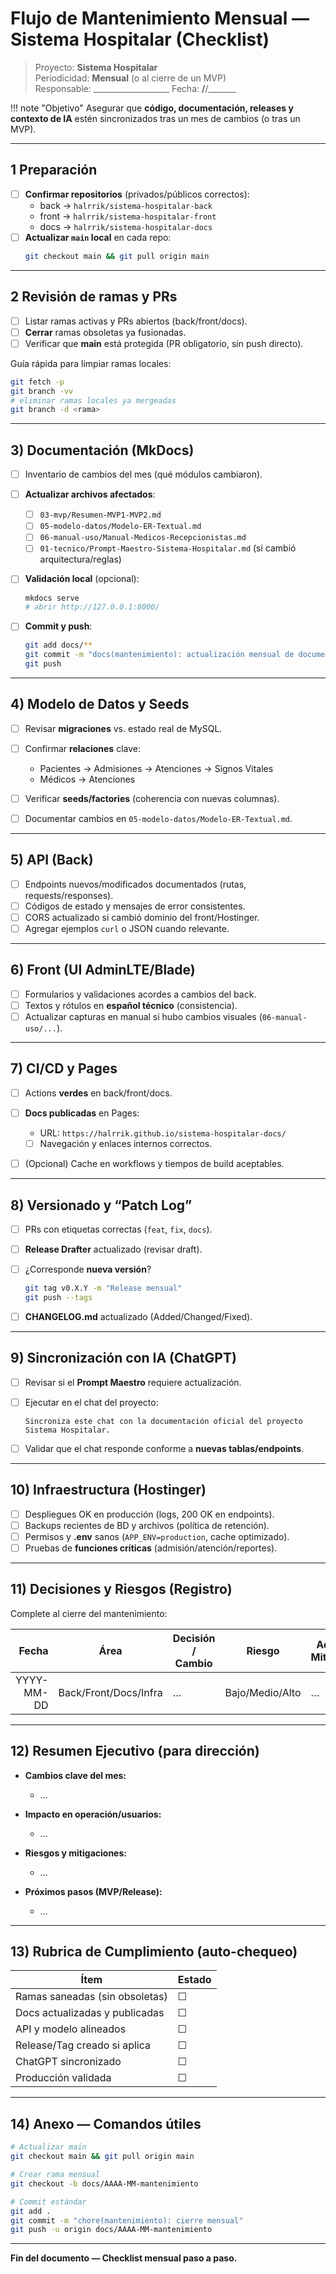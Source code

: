 # Flujo de Mantenimiento Mensual — Sistema Hospitalar (Checklist)

> Proyecto: **Sistema Hospitalar**  
> Periodicidad: **Mensual** (o al cierre de un MVP)  
> Responsable: ___________________    Fecha: ____/____/_______

!!! note "Objetivo"
    Asegurar que **código, documentación, releases y contexto de IA** estén sincronizados tras un mes de cambios (o tras un MVP).

---

## 1 Preparación

- [ ] **Confirmar repositorios** (privados/públicos correctos):
  - back → `halrrik/sistema-hospitalar-back`
  - front → `halrrik/sistema-hospitalar-front`
  - docs → `halrrik/sistema-hospitalar-docs`
- [ ] **Actualizar `main` local** en cada repo:
  ```bash
  git checkout main && git pull origin main


---

## 2 Revisión de ramas y PRs

* [ ] Listar ramas activas y PRs abiertos (back/front/docs).
* [ ] **Cerrar** ramas obsoletas ya fusionadas.
* [ ] Verificar que **main** está protegida (PR obligatorio, sin push directo).

Guía rápida para limpiar ramas locales:

```bash
git fetch -p
git branch -vv
# eliminar ramas locales ya mergeadas
git branch -d <rama>
```

---

## 3) Documentación (MkDocs)

* [ ] Inventario de cambios del mes (qué módulos cambiaron).
* [ ] **Actualizar archivos afectados**:

  * [ ] `03-mvp/Resumen-MVP1-MVP2.md`
  * [ ] `05-modelo-datos/Modelo-ER-Textual.md`
  * [ ] `06-manual-uso/Manual-Medicos-Recepcionistas.md`
  * [ ] `01-tecnico/Prompt-Maestro-Sistema-Hospitalar.md` (si cambió arquitectura/reglas)
* [ ] **Validación local** (opcional):

  ```bash
  mkdocs serve
  # abrir http://127.0.0.1:8000/
  ```
* [ ] **Commit y push**:

  ```bash
  git add docs/**
  git commit -m "docs(mantenimiento): actualización mensual de documentación"
  git push
  ```

---

## 4) Modelo de Datos y Seeds

* [ ] Revisar **migraciones** vs. estado real de MySQL.
* [ ] Confirmar **relaciones** clave:

  * Pacientes → Admisiones → Atenciones → Signos Vitales
  * Médicos → Atenciones
* [ ] Verificar **seeds/factories** (coherencia con nuevas columnas).
* [ ] Documentar cambios en `05-modelo-datos/Modelo-ER-Textual.md`.

---

## 5) API (Back)

* [ ] Endpoints nuevos/modificados documentados (rutas, requests/responses).
* [ ] Códigos de estado y mensajes de error consistentes.
* [ ] CORS actualizado si cambió dominio del front/Hostinger.
* [ ] Agregar ejemplos `curl` o JSON cuando relevante.

---

## 6) Front (UI AdminLTE/Blade)

* [ ] Formularios y validaciones acordes a cambios del back.
* [ ] Textos y rótulos en **español técnico** (consistencia).
* [ ] Actualizar capturas en manual si hubo cambios visuales (`06-manual-uso/...`).

---

## 7) CI/CD y Pages

* [ ] Actions **verdes** en back/front/docs.
* [ ] **Docs publicadas** en Pages:

  * URL: `https://halrrik.github.io/sistema-hospitalar-docs/`
  * [ ] Navegación y enlaces internos correctos.
* [ ] (Opcional) Cache en workflows y tiempos de build aceptables.

---

## 8) Versionado y “Patch Log”

* [ ] PRs con etiquetas correctas (`feat`, `fix`, `docs`).
* [ ] **Release Drafter** actualizado (revisar draft).
* [ ] ¿Corresponde **nueva versión**?

  ```bash
  git tag v0.X.Y -m "Release mensual"
  git push --tags
  ```
* [ ] **CHANGELOG.md** actualizado (Added/Changed/Fixed).

---

## 9) Sincronización con IA (ChatGPT)

* [ ] Revisar si el **Prompt Maestro** requiere actualización.
* [ ] Ejecutar en el chat del proyecto:

  ```text
  Sincroniza este chat con la documentación oficial del proyecto Sistema Hospitalar.
  ```
* [ ] Validar que el chat responde conforme a **nuevas tablas/endpoints**.

---

## 10) Infraestructura (Hostinger)

* [ ] Despliegues OK en producción (logs, 200 OK en endpoints).
* [ ] Backups recientes de BD y archivos (política de retención).
* [ ] Permisos y **.env** sanos (`APP_ENV=production`, cache optimizado).
* [ ] Pruebas de **funciones críticas** (admisión/atención/reportes).

---

## 11) Decisiones y Riesgos (Registro)

Complete al cierre del mantenimiento:

|      Fecha | Área                  | Decisión / Cambio | Riesgo          | Acción / Mitigación | Responsable |
| ---------: | --------------------- | ----------------- | --------------- | ------------------- | ----------- |
| YYYY-MM-DD | Back/Front/Docs/Infra | …                 | Bajo/Medio/Alto | …                   | …           |

---

## 12) Resumen Ejecutivo (para dirección)

* **Cambios clave del mes:**

  * …
* **Impacto en operación/usuarios:**

  * …
* **Riesgos y mitigaciones:**

  * …
* **Próximos pasos (MVP/Release):**

  * …

---

## 13) Rubrica de Cumplimiento (auto-chequeo)

| Ítem                           | Estado |
| ------------------------------ | ------ |
| Ramas saneadas (sin obsoletas) | ☐      |
| Docs actualizadas y publicadas | ☐      |
| API y modelo alineados         | ☐      |
| Release/Tag creado si aplica   | ☐      |
| ChatGPT sincronizado           | ☐      |
| Producción validada            | ☐      |

---

## 14) Anexo — Comandos útiles

```bash
# Actualizar main
git checkout main && git pull origin main

# Crear rama mensual
git checkout -b docs/AAAA-MM-mantenimiento

# Commit estándar
git add .
git commit -m "chore(mantenimiento): cierre mensual"
git push -u origin docs/AAAA-MM-mantenimiento
```

---

**Fin del documento — Checklist mensual paso a paso.**

````


